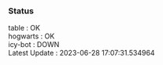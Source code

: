 ### Status


table : OK  
hogwarts : OK  
icy-bot : DOWN  
Latest Update : 2023-06-28 17:07:31.534964
